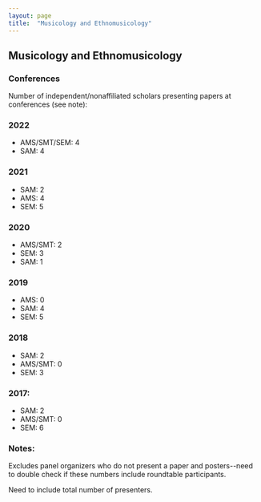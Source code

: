 ```yaml
---
layout: page
title:  "Musicology and Ethnomusicology"
---
```


## Musicology and Ethnomusicology

### Conferences 

Number of independent/nonaffiliated scholars presenting papers at conferences (see note):

### 2022
- AMS/SMT/SEM: 4
- SAM: 4

### 2021
- SAM: 2
- AMS: 4
- SEM: 5 

### 2020
- AMS/SMT: 2
- SEM: 3
- SAM: 1

###  2019
- AMS: 0
- SAM: 4
- SEM: 5

###  2018
- SAM: 2
- AMS/SMT: 0 
- SEM: 3

###  2017:
- SAM: 2
- AMS/SMT: 0
- SEM: 6

### Notes: 
Excludes panel organizers who do not present a paper and posters--need to double check if these numbers include roundtable participants.

Need to include total number of presenters.